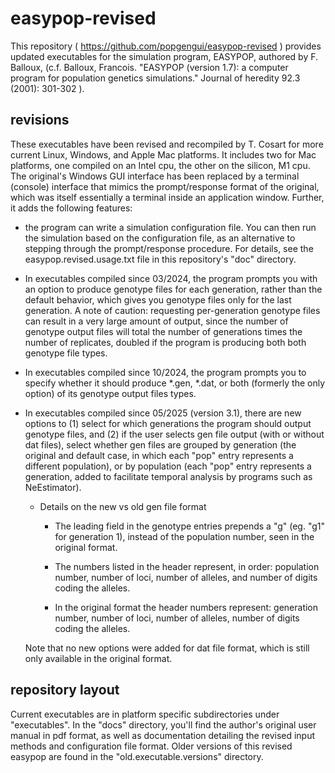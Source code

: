# easypop-revised

This repository ( https://github.com/popgengui/easypop-revised ) provides updated executables for the simulation program, EASYPOP, authored by F. Balloux, (c.f. Balloux, Francois. "EASYPOP (version 1.7): a computer program for population genetics simulations." Journal of heredity 92.3 (2001): 301-302 ).

## revisions
These executables have been revised and recompiled by T. Cosart for more current Linux, Windows, and Apple Mac platforms.  It includes two for Mac platforms, one compiled on an Intel cpu, the other on the silicon, M1 cpu. The original's Windows GUI interface has been replaced by a terminal (console) interface that mimics the prompt/response format of the original, which was itself essentially a terminal inside an application window.  Further, it adds the following features:

- the program can write a simulation configuration file. You can then run the simulation based on the configuration file, as an alternative to stepping through the prompt/response procedure.  For details, see the easypop.revised.usage.txt file in this repository's "doc" directory.

- In executables compiled since 03/2024, the program prompts you with an option to produce genotype files for each generation, rather than the default behavior, which gives you genotype files only for the last generation.  A note of caution:  requesting per-generation genotype files can result in a very large amount of output, since the number of genotype output files will total the number of generations times the number of replicates, doubled if the program is producing both both genotype file types.

- In executables compiled since 10/2024, the program prompts you to specify whether it should produce \*.gen, \*.dat, or both (formerly the only option) of its genotype output files types.

- In executables compiled since 05/2025 (version 3.1), there are new options to (1) select for which generations the program should output genotype files, and (2) if the user selects gen file output (with or without dat files), select whether gen files are grouped by generation (the original and default case, in which each "pop" entry represents a different population), or by population (each "pop" entry represents a generation, added to facilitate temporal analysis by programs such as NeEstimator).  
	- Details on the new vs old gen file format
		- The leading field in the genotype entries prepends a "g" (eg. "g1" for generation 1), instead of the
             population number, seen in the original format.

		- The numbers listed in the header represent, in order: 
                population number, number of loci, number of alleles, 
                and number of digits coding the alleles.  

		- In the original format the header numbers represent:
                generation number, number of loci, number of alleles, 
                number of digits coding the alleles.         

	 Note that no new options were added for dat file format, which is still only available in the original format.

## repository layout
Current executables are in platform specific subdirectories under "executables".  In the "docs" directory, you'll find the author's original user manual in pdf format, as well as documentation detailing the revised input methods and configuration file format.  Older versions of this revised easypop are found in the "old.executable.versions" directory.


